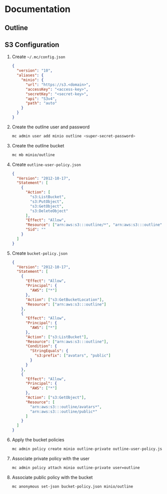 # Documentation

## Outline

## S3 Configuration

1. Create `~/.mc/config.json`

   ```json
   {
     "version": "10",
     "aliases": {
       "minio": {
         "url": "https://s3.<domain>",
         "accessKey": "<access-key>",
         "secretKey": "<secret-key>",
         "api": "S3v4",
         "path": "auto"
       }
     }
   }
   ```

2. Create the outline user and password

   ```sh
   mc admin user add minio outline <super-secret-password>
   ```

3. Create the outline bucket

   ```sh
   mc mb minio/outline
   ```

4. Create `outline-user-policy.json`

   ```json
   {
     "Version": "2012-10-17",
     "Statement": [
       {
         "Action": [
           "s3:ListBucket",
           "s3:PutObject",
           "s3:GetObject",
           "s3:DeleteObject"
         ],
         "Effect": "Allow",
         "Resource": ["arn:aws:s3:::outline/*", "arn:aws:s3:::outline"],
         "Sid": ""
       }
     ]
   }
   ```

5. Create `bucket-policy.json`

   ```json
   {
     "Version": "2012-10-17",
     "Statement": [
       {
         "Effect": "Allow",
         "Principal": {
           "AWS": ["*"]
         },
         "Action": ["s3:GetBucketLocation"],
         "Resource": ["arn:aws:s3:::outline"]
       },
       {
         "Effect": "Allow",
         "Principal": {
           "AWS": ["*"]
         },
         "Action": ["s3:ListBucket"],
         "Resource": ["arn:aws:s3:::outline"],
         "Condition": {
           "StringEquals": {
             "s3:prefix": ["avatars", "public"]
           }
         }
       },
       {
         "Effect": "Allow",
         "Principal": {
           "AWS": ["*"]
         },
         "Action": ["s3:GetObject"],
         "Resource": [
           "arn:aws:s3:::outline/avatars*",
           "arn:aws:s3:::outline/public*"
         ]
       }
     ]
   }
   ```

6. Apply the bucket policies

   ```sh
   mc admin policy create minio outline-private outline-user-policy.json
   ```

7. Associate private policy with the user

   ```sh
   mc admin policy attach minio outline-private user=outline
   ```

8. Associate public policy with the bucket

   ```sh
   mc anonymous set-json bucket-policy.json minio/outline
   ```